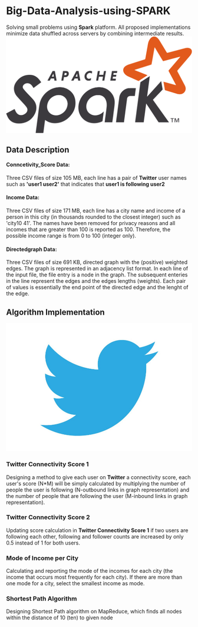 # Big-Data-Analysis-using-SPARK
Solving small problems using **Spark** platform. All proposed implementations minimize data shuffled across servers by combining intermediate results.
![](Readme_img/img1.png)

## Data Description
#### Conncetivity_Score Data:
Three CSV files of size 105 MB, each line has a pair of **Twitter** user names such as **'user1 user2'** that indicates that **user1 is following user2**
#### Income Data:
Three CSV files of size 171 MB, each line has a city name and income of a person in this city (in thousands rounded to the closest integer) such as 'city10 41'. The names have been removed for privacy reasons and all incomes that are greater than 100 is reported as 100. Therefore, the possible income range is from 0 to 100 (integer only).
#### Directedgraph Data:
Three CSV files of size 691 KB, directed graph with the (positive) weighted edges. The graph is represented in an adjacency list format. In each line of the input file, the file entry is a node in the graph. The subsequent enteries in the line represent the edges and the edges lengths (weights). Each pair of values is essentially the end point of the directed edge and the lenght of the edge.

## Algorithm Implementation
![](Readme_img/img2.jpg)
### Twitter Connectivity Score 1
Designing a method to give each user on **Twitter** a connectivity score, each user's score (N*M) will be simply calculated by multiplying the number of people the user is following (N-outbound links in graph representation) and the number of people that are following the user (M-inbound links in graph representation).

### Twitter Connectivity Score 2
Updating score calculation in **Twitter Connectivity Score 1** if two users are following each other, following and follower counts are increased by only 0.5 instead of 1 for both users.

### Mode of Income per City
Calculating and reporting the mode of the incomes for each city (the income that
occurs most frequently for each city). If there are more than one mode for a city, select the smallest income as mode.

### Shortest Path Algorithm 
Designing Shortest Path algorithm on MapReduce, which finds all nodes within the distance of 10 (ten) to given node
